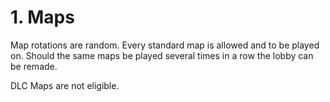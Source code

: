 # 1. Maps

Map rotations are random. Every standard map is allowed and to be played on. Should the same maps be played several times in a row the lobby can be remade.&#x20;

DLC Maps are not eligible.&#x20;

